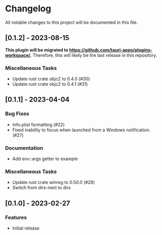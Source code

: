 # Changelog

All notable changes to this project will be documented in this file.

## [0.1.2] - 2023-08-15

**This plugin will be migrated to https://github.com/tauri-apps/plugins-workspace/.** Therefore, this will likely be the last release in this repository.

### Miscellaneous Tasks

- Update rust crate objc2 to 0.4.0 (#30)
- Update rust crate objc2 to 0.4.1 (#31)

## [0.1.1] - 2023-04-04

### Bug Fixes

- Info.plist formatting (#22)
- Fixed inability to focus when launched from a Windows notification. (#27)

### Documentation

- Add env::args getter to example

### Miscellaneous Tasks

- Update rust crate winreg to 0.50.0 (#28)
- Switch from dirs-next to dirs

## [0.1.0] - 2023-02-27

### Features

- Initial release
